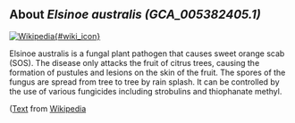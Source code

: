 
About *Elsinoe australis (GCA\_005382405.1)* 
--------------------------------------------------------------

[![Wikipedia](/img/wikipedia_logo_v2_en.png){#wiki_icon}](https://en.wikipedia.org/wiki/Elsinoe_australis)

Elsinoe australis is a fungal plant pathogen that causes sweet orange scab
(SOS). The disease only attacks the fruit of citrus trees, causing the formation
of pustules and lesions on the skin of the fruit. The spores of the fungus are
spread from tree to tree by rain splash. It can be controlled by the use of
various fungicides including strobulins and thiophanate methyl.

([Text](https://en.wikipedia.org/wiki/Elsinoe_australis) from [Wikipedia](http://en.wikipedia.org/) 

